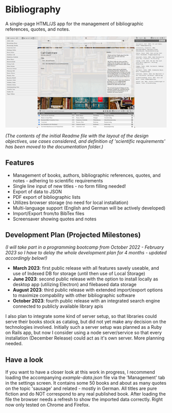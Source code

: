 # Bibliography
A single-page HTML/JS app for the management of bibliographic references, quotes, and notes.

<img src="./images/screenshot_small.png">

*(The contents of the initial Readme file with the layout of the design objectives, use cases considered, and definition of 'scientific requirements' has been moved to the documentation folder.)*

## Features
- Management of books, authors, bibliographic references, quotes, and notes - adhering to scientific requirements
- Single line input of new titles - no form filling needed!
- Export of data to JSON
- PDF export of bibliographic lists
- Utilizes browser storage (no need for local installation)
- Multi-language support (English and German will be actively developed)
- Import/Export from/to BibTex files
- Screensaver showing quotes and notes

## Development Plan (Projected Milestones)
*(I will take part in a programming bootcamp from October 2022 - February 2023 so I have to delay the whole development plan for 4 months - updated accordingly below!)*
- **March 2023**: first public release with all features savely useable, and use of Indexed DB for storage (until then use of Local Storage) 
- **June 2023**: second public release with the option to install locally as desktop app (utilizing Electron) and filebased data storage
- **August 2023**: third public release with extended import/export options to maximize compability with other bibliographic software
- **October 2023**: fourth public release with an integrated search engine connected to publicly available library apis

I also plan to integrate some kind of server setup, so that libraries could serve their books stock as catalog, but did not yet make any decision on the technologies involved.
Initially such a server setup was planned as a Ruby on Rails app, but now I consider using a node server/service so that every installation (December Release) could act as it's own server. More planning needed.

## Have a look
If you want to have a closer look at this work in progress, I recommend loading the accompanying *example-data.json* file via the 'Management' tab in the settings screen. It contains some 50 books and about as many quotes on the topic 'sausage' and related - mostly in German. All titles are pure fiction and do NOT correspond to any real published book. After loading the file the browser needs a refresh to show the imported data correctly. Right now only tested on Chrome and Firefox.